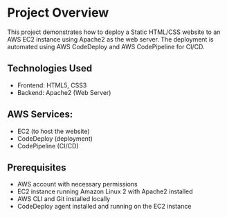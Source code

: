 # Project Overview
This project demonstrates how to deploy a Static HTML/CSS website to an AWS EC2 instance using Apache2 as the web server. The deployment is automated using AWS CodeDeploy and AWS CodePipeline for CI/CD.

## Technologies Used
+ Frontend: HTML5, CSS3
+ Backend: Apache2 (Web Server)
## AWS Services:
+ EC2 (to host the website)
+ CodeDeploy (deployment)
+ CodePipeline (CI/CD)
## Prerequisites
+ AWS account with necessary permissions
+ EC2 instance running Amazon Linux 2 with Apache2 installed
+ AWS CLI and Git installed locally
+ CodeDeploy agent installed and running on the EC2 instance